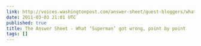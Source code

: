 ```yaml
---
link: http://voices.washingtonpost.com/answer-sheet/guest-bloggers/what-superman-got-wrong-point.html
date: 2011-03-03 21:01 UTC
published: true
title: The Answer Sheet - What ‘Superman’ got wrong, point by point
tags: []
---
```



